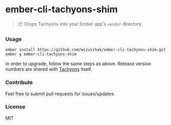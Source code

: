 # ember-cli-tachyons-shim

> :package: Drops Tachyons into your Ember app's `vendor` directory.

### Usage

```
ember install https://github.com/wizvishak/ember-cli-tachyons-shim.git
ember g ember-cli-tachyons-shim
```

In order to upgrade, follow the same steps as above. 
Release version numbers are shared with [Tachyons](https://github.com/tachyons-css/tachyons) itself.

### Contribute

Feel free to submit pull requests for issues/updates.

### License

MIT
